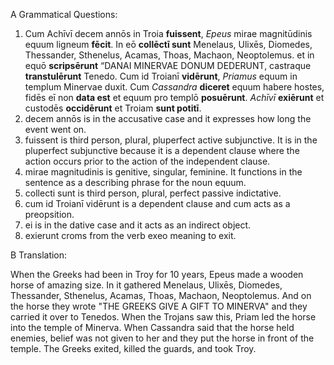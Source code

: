 A Grammatical Questions:

1. Cum Achīvī decem annōs in Troia **fuissent**, *Epeus* mirae magnitūdinis equum ligneum **fēcit**. In eō **collēctī sunt** Menelaus, Ulixēs, Diomedes, Thessander, Sthenelus, Acamas, Thoas, Machaon, Neoptolemus. et in equō **scripsērunt** “DANAI MINERVAE DONUM DEDERUNT, castraque **transtulērunt** Tenedo. Cum id Troianī **vidērunt**, *Priamus* equum in templum Minervae duxit. Cum *Cassandra* **diceret** equum habere hostes, fidēs eī non **data est** et equum pro templō **posuērunt**. *Achīvī* **exiērunt** et custodēs **occidērunt** et Troiam **sunt potitī**.
2. decem annōs is in the accusative case and it expresses how long the event went on.
3. fuissent is  third person, plural, pluperfect active subjunctive. It is in the pluperfect subjunctive because it is a dependent clause where the action occurs prior to the action of the independent clause. 
4. mirae magnitudinis is genitive, singular, feminine. It functions in the sentence as a describing phrase for the noun equum.
5. collecti sunt is third person, plural, perfect passive indictative. 
6. cum id Troianī vidērunt is a dependent clause and cum acts as a preopsition.
7. ei is in the dative case and it acts as an indirect object. 
8. exierunt croms from the verb exeo meaning to exit.

B Translation:

When the Greeks had been in Troy for 10 years,  Epeus made a wooden horse of amazing size. In it gathered Menelaus, Ulixēs, Diomedes, Thessander, Sthenelus, Acamas, Thoas, Machaon, Neoptolemus. And on the horse they wrote "THE GREEKS GIVE A GIFT TO MINERVA" and they carried it over to Tenedos. When the Trojans saw this, Priam led the horse into the temple of Minerva. When Cassandra said that the horse held enemies, belief was not given to her and they put the horse in front of the temple. The Greeks exited, killed the guards, and took Troy.
